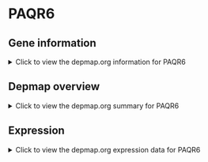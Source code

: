 <h1>PAQR6</h1>

<h2>Gene information</h2>
<details>
  <summary>Click to view the depmap.org information for PAQR6</summary>
  <p><a href="https://depmap.org/portal/gene/PAQR6?tab=about" target="_BLANK">Open page in a new tab...</a></p>
  <iframe src="https://depmap.org/portal/gene/PAQR6?tab=about" style="border:none;width:100%;height:800px"></iframe>
</details>

<h2>Depmap overview</h2>
<details>
  <summary>Click to view the depmap.org summary for PAQR6</summary>
  <p><a href="https://depmap.org/portal/gene/PAQR6?tab=overview" target="_BLANK">Open page in a new tab...</a></p>
  <iframe src="https://depmap.org/portal/gene/PAQR6?tab=overview" style="border:none;width:100%;height:800px"></iframe>
</details>

<h2>Expression</h2>
<details>
  <summary>Click to view the depmap.org expression data for PAQR6</summary>
  <p><a href="https://depmap.org/portal/gene/PAQR6?tab=characterization" target="_BLANK">Open page in a new tab...</a></p>
  <iframe src="https://depmap.org/portal/gene/PAQR6?tab=characterization" style="border:none;width:100%;height:800px"></iframe>
</details>


<!--
<h2>Reactome Pathway diagram</h2>
<details>
  <summary>Click to view the Reactome pathway for PAQR6</summary>
  <p><a href="PURL" target="_BLANK">Open page in a new tab...</a></p>
  PNAME
</details>
-->


